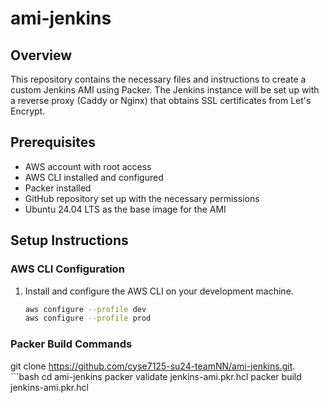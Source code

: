 # ami-jenkins

## Overview
This repository contains the necessary files and instructions to create a custom Jenkins AMI using Packer. The Jenkins instance will be set up with a reverse proxy (Caddy or Nginx) that obtains SSL certificates from Let's Encrypt.


## Prerequisites
- AWS account with root access
- AWS CLI installed and configured
- Packer installed
- GitHub repository set up with the necessary permissions
- Ubuntu 24.04 LTS as the base image for the AMI

## Setup Instructions

### AWS CLI Configuration
1. Install and configure the AWS CLI on your development machine.
   ```bash
   aws configure --profile dev
   aws configure --profile prod

### Packer Build Commands
git clone https://github.com/cyse7125-su24-teamNN/ami-jenkins.git.
    ```bash
    cd ami-jenkins
    packer validate jenkins-ami.pkr.hcl
    packer build jenkins-ami.pkr.hcl


